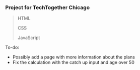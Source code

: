 ### Project for TechTogether Chicago

> HTML
> 
> CSS
>
> JavaScript

To-do:
- Possibly add a page with more information about the plans
- Fix the calculation with the catch up input and age over 50
